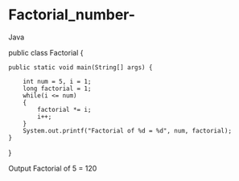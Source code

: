 # Factorial_number-

Java

public class Factorial {

    public static void main(String[] args) {

        int num = 5, i = 1;
        long factorial = 1;
        while(i <= num)
        {
            factorial *= i;
            i++;
        }
        System.out.printf("Factorial of %d = %d", num, factorial);
    }
}

Output
Factorial of 5 = 120
